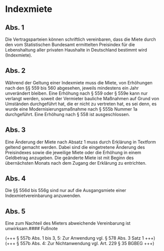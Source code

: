 # Indexmiete



## Abs. 1

 Die Vertragsparteien können schriftlich vereinbaren, dass die Miete durch den vom Statistischen Bundesamt ermittelten Preisindex für die Lebenshaltung aller privaten Haushalte in Deutschland bestimmt wird (Indexmiete).

## Abs. 2

 Während der Geltung einer Indexmiete muss die Miete, von Erhöhungen nach den §§ 559 bis 560 abgesehen, jeweils mindestens ein Jahr unverändert bleiben. Eine Erhöhung nach § 559 oder § 559e kann nur verlangt werden, soweit der Vermieter bauliche Maßnahmen auf Grund von Umständen durchgeführt hat, die er nicht zu vertreten hat, es sei denn, es wurde eine Modernisierungsmaßnahme nach § 555b Nummer 1a durchgeführt. Eine Erhöhung nach § 558 ist ausgeschlossen.

## Abs. 3

 Eine Änderung der Miete nach Absatz 1 muss durch Erklärung in Textform geltend gemacht werden. Dabei sind die eingetretene Änderung des Preisindexes sowie die jeweilige Miete oder die Erhöhung in einem Geldbetrag anzugeben. Die geänderte Miete ist mit Beginn des übernächsten Monats nach dem Zugang der Erklärung zu entrichten.

## Abs. 4

 Die §§ 556d bis 556g sind nur auf die Ausgangsmiete einer Indexmietvereinbarung anzuwenden.

## Abs. 5

 Eine zum Nachteil des Mieters abweichende Vereinbarung ist unwirksam.#### Fußnote

(+++ § 557b Abs. 1 bis 3, 5: Zur Anwendung vgl. § 578 Abs. 3 Satz 1 +++)   
(+++ § 557b Abs. 4: Zur Nichtanwendung vgl. Art. 229 § 35 BGBEG +++) 

